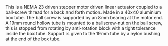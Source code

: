 
This is a NEMA 23 driven stepper motor driven linear actuator coupled to a ball-screw thread for a back and forth motion.
Made in a 40x40 aluminium box tube. The ball screw is supported by an 8mm bearing at the motor end.
A 19mm round hollow tube is mounted to a ballscrew-nut on the ball screw, this is stopped from rotating by anti-rotation block with a tight tolerance inside the box tube.
Support is given to the 19mm tube by a nylon bushing at the end of the box tube.
